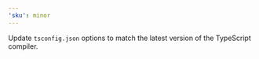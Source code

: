 ```yaml
---
'sku': minor
---
```


Update `tsconfig.json` options to match the latest version of the TypeScript compiler.
